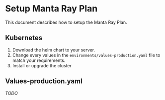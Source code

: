 # Setup Manta Ray Plan
This document describes how to setup the Manta Ray Plan.

## Kubernetes
1. Download the helm chart to your server.
2. Change every values in the `environments/values-production.yaml` file to match your requirements.
3. Install or upgrade the cluster

## Values-production.yaml
*TODO*
